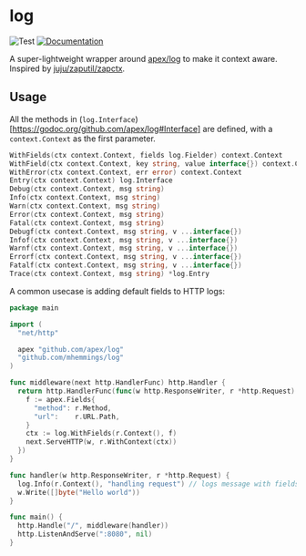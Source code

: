 # log

![Test](https://github.com/mhemmings/log/workflows/Test/badge.svg)
[![Documentation](https://godoc.org/github.com/mhemmings/log?status.svg)](http://godoc.org/github.com/mhemmings/log)

A super-lightweight wrapper around [apex/log](https://github.com/apex/log) to make it context aware. Inspired by [juju/zaputil/zapctx](https://github.com/juju/zaputil).

## Usage

All the methods in (`log.Interface`)[https://godoc.org/github.com/apex/log#Interface] are defined, with a `context.Context`
as the first parameter.

```go
WithFields(ctx context.Context, fields log.Fielder) context.Context
WithField(ctx context.Context, key string, value interface{}) context.Context
WithError(ctx context.Context, err error) context.Context
Entry(ctx context.Context) log.Interface
Debug(ctx context.Context, msg string)
Info(ctx context.Context, msg string)
Warn(ctx context.Context, msg string)
Error(ctx context.Context, msg string)
Fatal(ctx context.Context, msg string)
Debugf(ctx context.Context, msg string, v ...interface{})
Infof(ctx context.Context, msg string, v ...interface{})
Warnf(ctx context.Context, msg string, v ...interface{})
Errorf(ctx context.Context, msg string, v ...interface{})
Fatalf(ctx context.Context, msg string, v ...interface{})
Trace(ctx context.Context, msg string) *log.Entry
```

A common usecase is adding default fields to HTTP logs:

```go
package main

import (
  "net/http"

  apex "github.com/apex/log"
  "github.com/mhemmings/log"
)

func middleware(next http.HandlerFunc) http.Handler {
  return http.HandlerFunc(func(w http.ResponseWriter, r *http.Request) {
    f := apex.Fields{
      "method": r.Method,
      "url":    r.URL.Path,
    }
    ctx := log.WithFields(r.Context(), f)
    next.ServeHTTP(w, r.WithContext(ctx))
  })
}

func handler(w http.ResponseWriter, r *http.Request) {
  log.Info(r.Context(), "handling request") // logs message with fields "method" and "url"
  w.Write([]byte("Hello world"))
}

func main() {
  http.Handle("/", middleware(handler))
  http.ListenAndServe(":8080", nil)
}
```
